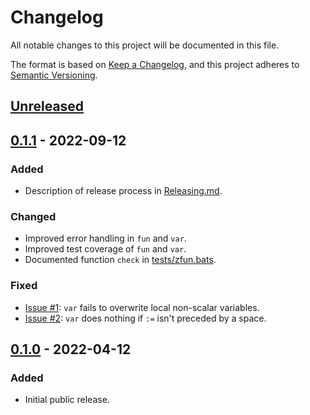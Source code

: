 # Changelog
All notable changes to this project will be documented in this file.

The format is based on [Keep a Changelog](https://keepachangelog.com/en/1.0.0/),
and this project adheres to [Semantic Versioning](https://semver.org/spec/v2.0.0.html).

## [Unreleased](https://github.com/paltherr/zfun/compare/latest...HEAD)

## [0.1.1](https://github.com/paltherr/zfun/releases/tag/v0.1.1) - 2022-09-12

### Added

- Description of release process in [Releasing.md](Releasing.md).

### Changed

- Improved error handling in `fun` and `var`.
- Improved test coverage of `fun` and `var`.
- Documented function `check` in [tests/zfun.bats](tests/zfun.bats).

### Fixed

- [Issue #1](https://github.com/paltherr/zfun/issues/1): `var` fails to overwrite local non-scalar variables.
- [Issue #2](https://github.com/paltherr/zfun/issues/2): `var` does nothing if `:=` isn't preceded by a space.

## [0.1.0](https://github.com/paltherr/zfun/releases/tag/v0.1.0) - 2022-04-12

### Added

- Initial public release.
